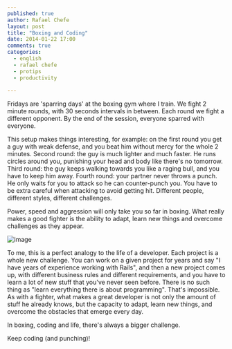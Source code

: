 ```yaml
---
published: true
author: Rafael Chefe
layout: post
title: "Boxing and Coding"
date: 2014-01-22 17:00
comments: true
categories:
  - english
  - rafael chefe
  - protips
  - productivity
  
---
```

Fridays are 'sparring days' at the boxing gym where I train. We fight 2 minute rounds, with 30 seconds intervals in between. Each round we fight a different opponent. By the end of the session, everyone sparred with everyone.

<!--more-->

This setup makes things interesting, for example: on the first round you get a guy with weak defense, and you beat him without mercy for the whole 2 minutes. Second round: the guy is much lighter and much faster. He runs circles around you, punishing your head and body like there's no tomorrow. Third round: the guy keeps walking towards you like a raging bull, and you have to keep him away. Fourth round: your partner never throws a punch. He only waits for you to attack so he can counter-punch you. You have to be extra careful when attacking to avoid getting hit. Different people, different styles, different challenges.

Power, speed and aggression will only take you so far in boxing. What really makes a good fighter is the ability to adapt, learn new things and overcome challenges as they appear.

![image](/blog/images/posts/2014-01-22/boxing.jpg)

To me, this is a perfect analogy to the life of a developer. Each project is a whole new challenge. You can work on a given project for years and say "I have years of experience working with Rails", and then a new project comes up, with different business rules and different requirements, and you have to learn a lot of new stuff that you've never seen before. There is no such thing as "learn everything there is about programming". That's impossible. As with a fighter, what makes a great developer is not only the amount of stuff he already knows, but the capacity to adapt, learn new things, and overcome the obstacles that emerge every day.

In boxing, coding and life, there's always a bigger challenge.

Keep coding (and punching)!